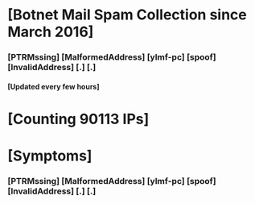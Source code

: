 # [Botnet Mail Spam Collection since March 2016]
### [PTRMssing] [MalformedAddress] [ylmf-pc] [spoof] [InvalidAddress] [.] [.]
#### [Updated every few hours]

# [Counting 90113 IPs]

# [Symptoms] 
###   [PTRMssing] [MalformedAddress] [ylmf-pc] [spoof] [InvalidAddress] [.] [.]
